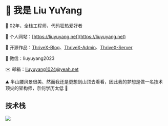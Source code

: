 # 👋 我是 Liu YuYang

🌈 02年，全栈工程师，代码狂热爱好者

🏡 个人网站：[https://liuyuyang.net](https://liuyuyang.net)

🎉 开源作品：[ThriveX-Blog](https://github.com/LiuYuYang01/ThriveX-Blog)、[ThriveX-Admin](https://github.com/LiuYuYang01/ThriveX-Admin)、[ThriveX-Server](https://github.com/LiuYuYang01/ThriveX-Server)

💬 微信：liuyuyang2023

✉️ 邮箱：liuyuyang1024@yeah.net

⛰ 半山腰风景很美、然而我还是更想到山顶去看看，因此我的梦想是做一名技术顶尖的架构师，奈何学历太低 🎯


## 技术栈

<p align="left">
  <a href="https://skillicons.dev">
    <img src="https://skillicons.dev/icons?i=html,css,javascript,typescript,jquery,less,scss,tailwind,react,nextjs,remix,redux,vue,nuxt,pinia,electron,webpack,vite,npm,yarn,pnpm,md,git,github,java,spring,maven,python,flask,express,nodejs,nestjs,prisma,mysql,redis,vercel,docker,linux,vscode,idea,webstorm,pycharm,postman,ps" />
  </a>
</p>
